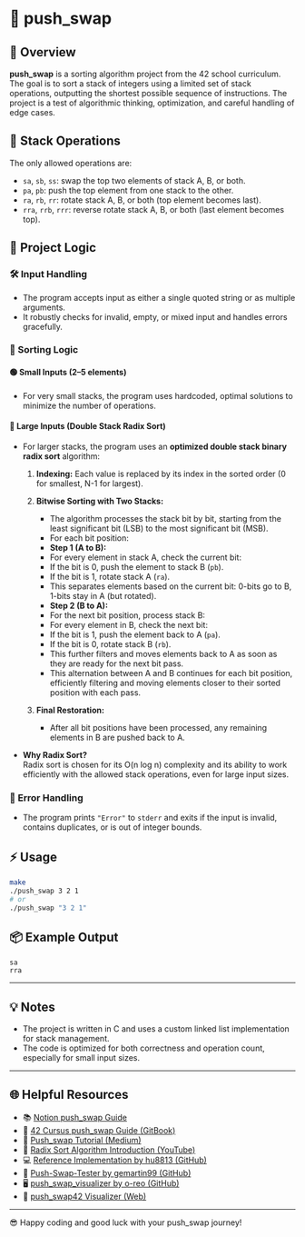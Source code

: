 # 🚀 push_swap

## 📝 Overview

**push_swap** is a sorting algorithm project from the 42 school curriculum. The goal is to sort a stack of integers using a limited set of stack operations, outputting the shortest possible sequence of instructions. The project is a test of algorithmic thinking, optimization, and careful handling of edge cases.

## 🧩 Stack Operations

The only allowed operations are:
- `sa`, `sb`, `ss`: swap the top two elements of stack A, B, or both.
- `pa`, `pb`: push the top element from one stack to the other.
- `ra`, `rb`, `rr`: rotate stack A, B, or both (top element becomes last).
- `rra`, `rrb`, `rrr`: reverse rotate stack A, B, or both (last element becomes top).

## 🧠 Project Logic

### 🛠️ Input Handling

- The program accepts input as either a single quoted string or as multiple arguments.
- It robustly checks for invalid, empty, or mixed input and handles errors gracefully.

### 🔄 Sorting Logic

#### 🟢 Small Inputs (2–5 elements)
- For very small stacks, the program uses hardcoded, optimal solutions to minimize the number of operations.

#### 🔵 Large Inputs (Double Stack Radix Sort)
- For larger stacks, the program uses an **optimized double stack binary radix sort** algorithm:

  1. **Indexing:** Each value is replaced by its index in the sorted order (0 for smallest, N-1 for largest).

  2. **Bitwise Sorting with Two Stacks:**
     - The algorithm processes the stack bit by bit, starting from the least significant bit (LSB) to the most significant bit (MSB).
     - For each bit position:
      - **Step 1 (A to B):**
       - For every element in stack A, check the current bit:
        - If the bit is 0, push the element to stack B (`pb`).
        - If the bit is 1, rotate stack A (`ra`).
        - This separates elements based on the current bit: 0-bits go to B, 1-bits stay in A (but rotated).
      - **Step 2 (B to A):**
       - For the next bit position, process stack B:
       - For every element in B, check the next bit:
        - If the bit is 1, push the element back to A (`pa`).
        - If the bit is 0, rotate stack B (`rb`).
        - This further filters and moves elements back to A as soon as they are ready for the next bit pass.
     - This alternation between A and B continues for each bit position, efficiently filtering and moving elements closer to their sorted position with each pass.

  3. **Final Restoration:**
     - After all bit positions have been processed, any remaining elements in B are pushed back to A.

- **Why Radix Sort?**  
  Radix sort is chosen for its O(n log n) complexity and its ability to work efficiently with the allowed stack operations, even for large input sizes.

### 🚨 Error Handling

- The program prints `"Error"` to `stderr` and exits if the input is invalid, contains duplicates, or is out of integer bounds.

## ⚡ Usage

```sh
make
./push_swap 3 2 1
# or
./push_swap "3 2 1"
```

## 📦 Example Output

```
sa
rra
```

---

## 💡 Notes

- The project is written in C and uses a custom linked list implementation for stack management.
- The code is optimized for both correctness and operation count, especially for small input sizes.

---

## 🌐 Helpful Resources

- 📚 [Notion push_swap Guide](https://suspectedoceano.notion.site/push_swap-ee2c472005d54d978412bfc37a1ab3e7)
- 📖 [42 Cursus push_swap Guide (GitBook)](https://42-cursus.gitbook.io/guide/2-rank-02/push_swap)
- 📝 [Push_swap Tutorial (Medium)](https://medium.com/nerd-for-tech/push-swap-tutorial-fa746e6aba1e)
- 🎥 [Radix Sort Algorithm Introduction (YouTube)](https://www.youtube.com/watch?v=XiuSW_mEn7g)
- 💻 [Reference Implementation by hu8813 (GitHub)](https://github.com/hu8813/push_swap)
- 🧪 [Push-Swap-Tester by gemartin99 (GitHub)](https://github.com/gemartin99/Push-Swap-Tester)
- 🖥️ [push_swap_visualizer by o-reo (GitHub)](https://github.com/o-reo/push_swap_visualizer)
- 👀 [push_swap42 Visualizer (Web)](https://push-swap42-visualizer.vercel.app/)


---

😎 Happy coding and good luck with your push_swap journey!
